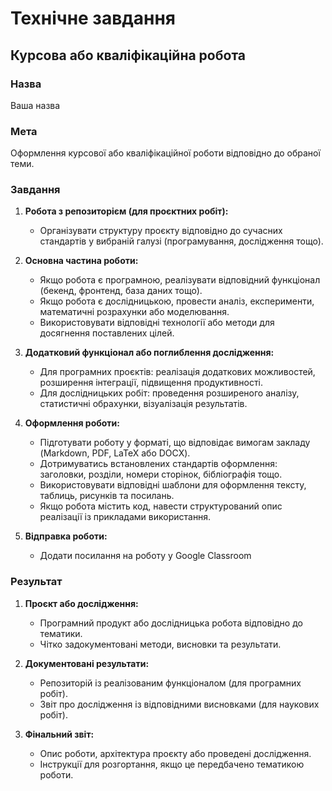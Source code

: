 # **Технічне завдання**

## **Курсова або кваліфікаційна робота**

### **Назва**  
Ваша назва  

### **Мета**  
Оформлення курсової або кваліфікаційної роботи відповідно до обраної теми.

### **Завдання**  

1. **Робота з репозиторієм (для проєктних робіт):**  
   - Організувати структуру проєкту відповідно до сучасних стандартів у вибраній галузі (програмування, дослідження тощо).

2. **Основна частина роботи:**  
   - Якщо робота є програмною, реалізувати відповідний функціонал (бекенд, фронтенд, база даних тощо).
   - Якщо робота є дослідницькою, провести аналіз, експерименти, математичні розрахунки або моделювання.
   - Використовувати відповідні технології або методи для досягнення поставлених цілей.

3. **Додатковий функціонал або поглиблення дослідження:**  
   - Для програмних проєктів: реалізація додаткових можливостей, розширення інтеграції, підвищення продуктивності.
   - Для дослідницьких робіт: проведення розширеного аналізу, статистичні обрахунки, візуалізація результатів.

4. **Оформлення роботи:**  
   - Підготувати роботу у форматі, що відповідає вимогам закладу (Markdown, PDF, LaTeX або DOCX).
   - Дотримуватись встановлених стандартів оформлення: заголовки, розділи, номери сторінок, бібліографія тощо.
   - Використовувати відповідні шаблони для оформлення тексту, таблиць, рисунків та посилань.
   - Якщо робота містить код, навести структурований опис реалізації із прикладами використання.

5. **Відправка роботи:**  
   - Додати посилання на роботу у Google Classroom 
     
### **Результат**  

1. **Проєкт або дослідження:**  
   - Програмний продукт або дослідницька робота відповідно до тематики.
   - Чітко задокументовані методи, висновки та результати.

2. **Документовані результати:**  
   - Репозиторій із реалізованим функціоналом (для програмних робіт).
   - Звіт про дослідження із відповідними висновками (для наукових робіт).

3. **Фінальний звіт:**  
   - Опис роботи, архітектура проєкту або проведені дослідження.
   - Інструкції для розгортання, якщо це передбачено тематикою роботи.
